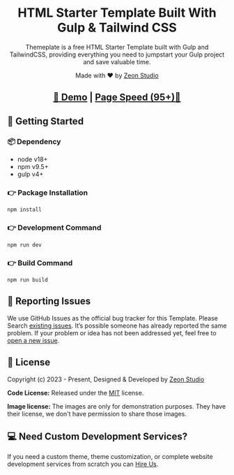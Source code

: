 <h1 align="center">HTML Starter Template Built With Gulp & Tailwind CSS </h1>

<p align="center">Themeplate is a free HTML Starter Template built with Gulp and TailwindCSS, providing everything you need to jumpstart your Gulp project and save valuable time.</p>

<p align="center">Made with ♥ by <a href="https://zeon.studio/">Zeon Studio</a></p>

<h2 align="center">
<a target="_blank" href="https://themeplate.netlify.app/" rel="nofollow">👀 Demo</a> | <a  target="_blank" href="https://pagespeed.web.dev/analysis/https-themeplate-netlify-app/1to2abs0qz?form_factor=desktop">Page Speed (95+)🚀</a>
</h2>

## 🚀 Getting Started

### 📦 Dependency

- node v18+
- npm v9.5+
- gulp v4+

### 👉 Package Installation

```
npm install
```

### 👉 Development Command

```
npm run dev
```

### 👉 Build Command

```
npm run build
```

<!-- reporting issue -->

## 🐞 Reporting Issues

We use GitHub Issues as the official bug tracker for this Template. Please Search [existing issues](https://github.com/zeon-studio/themeplate/issues). It’s possible someone has already reported the same problem.
If your problem or idea has not been addressed yet, feel free to [open a new issue](https://github.com/zeon-studio/themeplate/issues).

<!-- licence -->

## 📝 License

Copyright (c) 2023 - Present, Designed & Developed by [Zeon Studio](https://zeon.studio/)

**Code License:** Released under the [MIT](https://github.com./zeon-studio/themeplate/blob/main/LICENSE) license.

**Image license:** The images are only for demonstration purposes. They have their license, we don't have permission to share those images.

## 💻 Need Custom Development Services?

If you need a custom theme, theme customization, or complete website development services from scratch you can [Hire Us](https://zeon.studio/).
